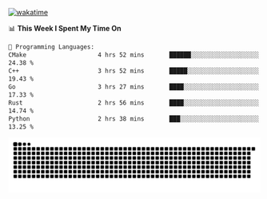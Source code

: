 [![wakatime](https://wakatime.com/badge/user/384f91c6-4eee-411f-8f3b-1b691f58a544.svg)](https://wakatime.com/@384f91c6-4eee-411f-8f3b-1b691f58a544)

<!--START_SECTION:waka-->
📊 **This Week I Spent My Time On** 

```text
💬 Programming Languages: 
CMake                    4 hrs 52 mins       ██████░░░░░░░░░░░░░░░░░░░   24.38 % 
C++                      3 hrs 52 mins       █████░░░░░░░░░░░░░░░░░░░░   19.43 % 
Go                       3 hrs 27 mins       ████░░░░░░░░░░░░░░░░░░░░░   17.33 % 
Rust                     2 hrs 56 mins       ████░░░░░░░░░░░░░░░░░░░░░   14.74 % 
Python                   2 hrs 38 mins       ███░░░░░░░░░░░░░░░░░░░░░░   13.25 % 
```


<!--END_SECTION:waka-->

<picture>
  <source media="(prefers-color-scheme: dark)" srcset="https://raw.githubusercontent.com/fuwx295/fuwx295/output/github-contribution-grid-snake-dark.svg">
  <source media="(prefers-color-scheme: light)" srcset="https://raw.githubusercontent.com/fuwx295/fuwx295/output/github-contribution-grid-snake.svg">
  <img alt="github contribution grid snake animation" src="https://raw.githubusercontent.com/fuwx295/fuwx295/output/github-contribution-grid-snake.svg">
</picture>
